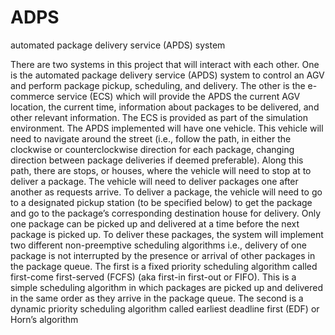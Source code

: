 # ADPS
 automated package delivery service (APDS) system 

There are two systems in this project that will interact with each other. One is the automated package 
delivery service (APDS) system to control an AGV and perform package
pickup, scheduling, and delivery. The other is the e-commerce service (ECS) which will provide the APDS the
current AGV location, the current time, information about packages to be delivered, and other relevant
information. The ECS is provided as part of the simulation environment. The APDS
implemented will have one vehicle. This vehicle will need to navigate around the street (i.e., follow the path, in either the clockwise or counterclockwise direction for each package, changing direction
between package deliveries if deemed preferable).
Along this path, there are stops, or houses, where the vehicle will need to stop at to deliver a package. The vehicle
will need to deliver packages one after another as requests arrive. To deliver a package, the vehicle will need to
go to a designated pickup station (to be specified below) to get the package and go to the package’s corresponding
destination house for delivery. Only one package can be picked up and delivered at a time before the next package
is picked up. To deliver these packages, the system will implement two different non-preemptive scheduling algorithms
i.e., delivery of one package is not interrupted by the presence or arrival of other packages in the package queue.
The first is a fixed priority scheduling algorithm called first-come first-served (FCFS) (aka first-in first-out or
FIFO). This is a simple scheduling algorithm in which packages are picked up and delivered in the same order as
they arrive in the package queue. The second is a dynamic priority scheduling algorithm called earliest deadline
first (EDF) or Horn’s algorithm
